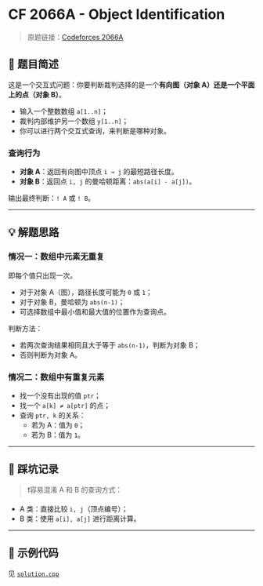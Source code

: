 # CF 2066A - Object Identification

> 原题链接：[Codeforces 2066A](https://codeforces.com/problemset/problem/2066/A)

## 🧠 题目简述

这是一个交互式问题：你要判断裁判选择的是一个**有向图（对象 A）**还是一个**平面上的点（对象 B）**。

- 输入一个整数数组 `a[1..n]`；
- 裁判内部维护另一个数组 `y[1..n]`；
- 你可以进行两个交互式查询，来判断是哪种对象。

### 查询行为

- **对象 A**：返回有向图中顶点 `i → j` 的最短路径长度。
- **对象 B**：返回点 `i, j` 的曼哈顿距离：`abs(a[i] - a[j])`。

输出最终判断：`! A` 或 `! B`。

---

## 💡 解题思路

### 情况一：数组中元素**无重复**
即每个值只出现一次。

- 对于对象 A（图），路径长度可能为 `0` 或 `1`；
- 对于对象 B，曼哈顿为 `abs(n-1)`；
- 可选择数组中最小值和最大值的位置作为查询点。

判断方法：
- 若两次查询结果相同且大于等于 `abs(n-1)`，判断为对象 B；
- 否则判断为对象 A。

### 情况二：数组中有**重复元素**

- 找一个没有出现的值 `ptr`；
- 找一个 `a[k] ≠ a[ptr]` 的点；
- 查询 `ptr, k` 的关系：
  - 若为 A：值为 `0`；
  - 若为 B：值为 `1`。

---

## 🚩 踩坑记录

> ❗️容易混淆 A 和 B 的查询方式：
- A 类：直接比较 `i, j`（顶点编号）；
- B 类：使用 `a[i], a[j]` 进行距离计算。

---

## 🧪 示例代码

见 [`solution.cpp`](./solution.cpp)
